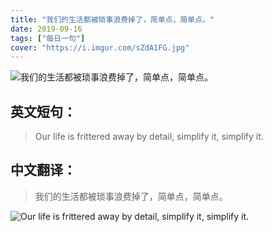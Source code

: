 ```yaml
---
title: "我们的生活都被琐事浪费掉了，简单点，简单点。"
date: 2019-09-16
tags: ["每日一句"]
cover: "https://i.imgur.com/sZdA1FG.jpg"
---
```


![我们的生活都被琐事浪费掉了，简单点，简单点。](https://i.imgur.com/0Ucnbkn.jpg)

## 英文短句：
> Our life is frittered away by detail, simplify it, simplify it.

<!--more-->

## 中文翻译：
> 我们的生活都被琐事浪费掉了，简单点，简单点。

![Our life is frittered away by detail, simplify it, simplify it.](https://i.imgur.com/F6FOVJQ.jpg)

